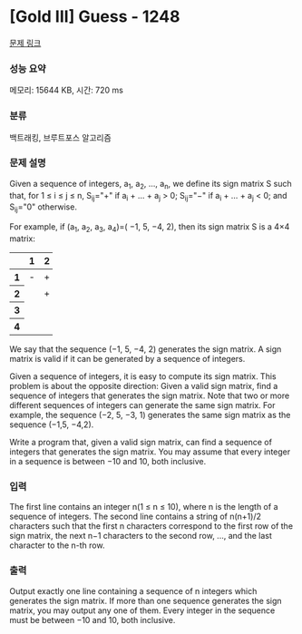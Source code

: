 # [Gold III] Guess - 1248 

[문제 링크](https://www.acmicpc.net/problem/1248) 

### 성능 요약

메모리: 15644 KB, 시간: 720 ms

### 분류

백트래킹, 브루트포스 알고리즘

### 문제 설명

<p>Given a sequence of integers, a<sub>1</sub>, a<sub>2</sub>, …, a<sub>n</sub>, we define its sign matrix S such that, for 1 ≤ i ≤ j ≤ n, S<sub>ij</sub>="+" if a<sub>i</sub> + … + a<sub>j</sub> > 0; S<sub>ij</sub>="−" if a<sub>i</sub> + … + a<sub>j</sub> < 0; and S<sub>ij</sub>="0" otherwise. </p>

<p>For example, if (a<sub>1</sub>, a<sub>2</sub>, a<sub>3</sub>, a<sub>4</sub>)=( −1, 5, −4, 2), then its sign matrix S is a 4×4 matrix: </p>

<table class="table table-bordered" style="width:15%">
	<thead>
		<tr>
			<th style="width:3%"> </th>
			<th style="width:3%">1</th>
			<th style="width:3%">2</th>
			<th style="width:3%">3</th>
			<th style="width:3%">4</th>
		</tr>
	</thead>
	<tbody>
		<tr>
			<th>1</th>
			<td>-</td>
			<td>+</td>
			<td>0</td>
			<td>+</td>
		</tr>
		<tr>
			<th>2</th>
			<td> </td>
			<td>+</td>
			<td>+</td>
			<td>+</td>
		</tr>
		<tr>
			<th>3</th>
			<td> </td>
			<td> </td>
			<td>-</td>
			<td>-</td>
		</tr>
		<tr>
			<th>4</th>
			<td> </td>
			<td> </td>
			<td> </td>
			<td>+</td>
		</tr>
	</tbody>
</table>

<p>We say that the sequence (−1, 5, −4, 2) generates the sign matrix. A sign matrix is valid if it can be generated by a sequence of integers. </p>

<p>Given a sequence of integers, it is easy to compute its sign matrix. This problem is about the opposite direction: Given a valid sign matrix, find a sequence of integers that generates the sign matrix. Note that two or more different sequences of integers can generate the same sign matrix. For example, the sequence (−2, 5, −3, 1) generates the same sign matrix as the sequence (−1,5, −4,2). </p>

<p>Write a program that, given a valid sign matrix, can find a sequence of integers that generates the sign matrix. You may assume that every integer in a sequence is between −10 and 10, both inclusive. </p>

### 입력 

 <p>The first line contains an integer n(1 ≤ n ≤ 10), where n is the length of a sequence of integers. The second line contains a string of n(n+1)/2 characters such that the first n characters correspond to the first row of the sign matrix, the next n−1 characters  to the second row, ..., and the last character to the n-th row. </p>

### 출력 

 <p>Output exactly one line containing a sequence of n integers which generates the sign matrix. If more than one sequence generates the sign matrix, you may output any one of them. Every integer in the sequence must be between −10 and 10, both inclusive.</p>

